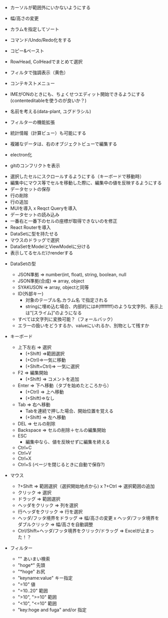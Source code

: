 * カーソルが範囲外にいかないようにする
* 幅/高さの変更
* カラムを指定してソート
* コマンド/Undo/Redo化をする
* コピー&ペースト
* RowHead, ColHeadでまとめて選択
* フィルタで強調表示（黄色）
* コンテキストメニュー

* IMEがONのときにも、ちょくせつエディット開始できるようにする(contenteditableを使うのが良いか？)
* 名前を考える(data-plant, ユグドラシル)
* フィルターの機能拡張
* 統計情報（計算ビュー）も可能にする
* 複雑なデータは、右のオブジェクトビューで編集する
* electron化
* gitのコンフリクトを表示

- 選択したセルにスクロールするようにする（キーボードで移動時）
- 編集中にマウス等でセルを移動した際に、編集中の値を反映するようにする
- データセットの保存
- 行の削除
- 行の追加
- MUIを導入
x Reqct Queryを導入
- データセットの読み込み
- 一番右と一番下のセルの座標が取得できないのを修正
- React Routerを導入
- DataSetに型を持たせる
- マウスのドラッグで選択
- DataSetをModelとViewModelに分ける
- 表示してるセルだけrenderする

* DataSetの型
  * JSON準拠 => number(int, float), string, boolean, null
  * JSON準拠(合成) => array, object
  * SYAKUSON => array, objectと同等
  * ID(外部キー)
    * 対象のテーブル名.カラム名 で指定される
    * stringに埋め込む場合、内部的には#{ffffffff}のような文字列、表示上は"[スライム]"のようになる
  * すべては文字列に変換可能？（フォールバック）
  * エラーの扱いをどうするか、valueにいれるか、別物として残すか

* キーボード
  - 上下左右 => 選択
    - (+Shift) =>範囲選択
    * (+Ctrl)=>一気に移動
    * (+Shift+Ctrl)=> 一気に選択
  - F2 => 編集開始
    * (+Shift) => コメントを追加
  - Enter => 下へ移動（タブを始めたところから） 
    * (+Ctrl) => 上へ移動 
    * (+Shift)=>なし
  - Tab => 右へ移動
    * Tabを連続で押した場合、開始位置を覚える
    * (+Shift) => 左へ移動
  - DEL => セルの削除
  - Backspace => セルの削除＋セルの編集開始
  * ESC
    - 編集中なら、値を反映せずに編集を終える
  * Ctrl+C
  * Ctrl+V
  * Ctrl+X
  * Ctrl+S (ページを閉じるときに自動で保存?)
* マウス
  - ?+Shift => 範囲選択（選択開始地点から)
  x ?+Ctrl => 選択範囲の追加
  - クリック => 選択
  - ドラッグ => 範囲選択
  * ヘッダをクリック => 列を選択
  * 行ヘッダをクリック => 行を選択
  * ヘッダ/フッタ境界をドラッグ => 幅/高さの変更
  x ヘッダ/フッタ境界をダブルクリック => 幅/高さを自動調整
  * Ctrl/Shift+ヘッダ/フッタ境界をクリック/ドラッグ => Excelが止まった！？

* フィルター
  * "" あいまい検索
  * "hoge*" 先頭
  * "*hoge" お尻
  * "keyname:value" キー指定
  * "=10" 値
  * "=10..20" 範囲
  * ">10", ">=10" 範囲
  * "<10", "<=10" 範囲
  * "key:hoge and fuga" and/or 指定
